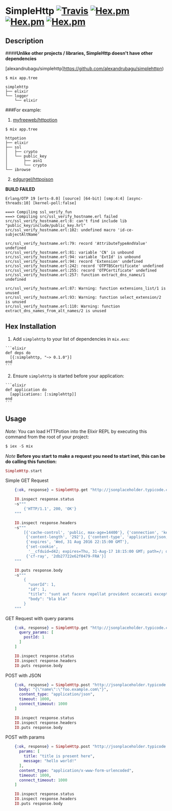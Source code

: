 # SimpleHttp [![Travis](https://travis-ci.org/alexandrubagu/simplehttp.svg)](https://travis-ci.org/alexandrubagu/simplehttp) [![Hex.pm](https://img.shields.io/hexpm/v/simplehttp.svg?maxAge=2592000)](https://hex.pm/packages/simplehttp) [![Hex.pm](https://img.shields.io/hexpm/dt/simplehttp.svg?maxAge=2592000)](https://hex.pm/packages/simplehttp) [![Hex.pm](https://img.shields.io/hexpm/l/simplehttp.svg?maxAge=2592000)](https://hex.pm/packages/simplehttp)

## Description

####**Unlike other projects / libraries, SimpleHttp doesn't have other dependencies**

[alexandrubagu/simplehttp]https://github.com/alexandrubagu/simplehttpn) 
```
$ mix app.tree

simplehttp
├── elixir
└── logger
    └── elixir
```

###For example:
1. [myfreeweb/httpotion](https://github.com/myfreeweb/httpotion) 
```
$ mix app.tree                          

httpotion
├── elixir
├── ssl
│   ├── crypto
│   └── public_key
│       ├── asn1
│       └── crypto
└── ibrowse
```

2. [edgurgel/httpoison](https://github.com/edgurgel/httpoison)

**BUILD FAILED**

```
Erlang/OTP 19 [erts-8.0] [source] [64-bit] [smp:4:4] [async-threads:10] [kernel-poll:false]

===> Compiling ssl_verify_fun
===> Compiling src/ssl_verify_hostname.erl failed
src/ssl_verify_hostname.erl:8: can't find include lib "public_key/include/public_key.hrl"
src/ssl_verify_hostname.erl:102: undefined macro 'id-ce-subjectAltName'

src/ssl_verify_hostname.erl:79: record 'AttributeTypeAndValue' undefined
src/ssl_verify_hostname.erl:81: variable 'CN' is unbound
src/ssl_verify_hostname.erl:94: variable 'ExtId' is unbound
src/ssl_verify_hostname.erl:94: record 'Extension' undefined
src/ssl_verify_hostname.erl:242: record 'OTPTBSCertificate' undefined
src/ssl_verify_hostname.erl:255: record 'OTPCertificate' undefined
src/ssl_verify_hostname.erl:257: function extract_dns_names/1 undefined

src/ssl_verify_hostname.erl:87: Warning: function extensions_list/1 is unused
src/ssl_verify_hostname.erl:93: Warning: function select_extension/2 is unused
src/ssl_verify_hostname.erl:110: Warning: function extract_dns_names_from_alt_names/2 is unused
```


## Hex Installation 

  1. Add `simplehttp` to your list of dependencies in `mix.exs`:

    ```elixir
    def deps do
      [{:simplehttp, "~> 0.1.0"}]
    end
    ```

  2. Ensure `simplehttp` is started before your application:

    ```elixir
    def application do
      [applications: [:simplehttp]]
    end
    ```

## Usage

*Note*: You can load HTTPotion into the Elixir REPL by executing this command from the root of your project:

```elixir
$ iex -S mix
```

*Note* **Before you start to make a request you need to start inet, this can be do calling this function:**

```elixir
SimpleHttp.start
```

Simple GET Request
```elixir
    {:ok, response} = SimpleHttp.get "http://jsonplaceholder.typicode.com/posts/1"

    IO.inspect response.status 
    ~s"""
        {'HTTP/1.1', 200, 'OK'}
    """

    IO.inspect response.headers
    ~s"""
   		[{'cache-control', 'public, max-age=14400'}, {'connection', 'keep-alive'},
		 {'content-length', '292'}, {'content-type', 'application/json; charset=utf-8'},
		 {'expires', 'Wed, 31 Aug 2016 22:15:00 GMT'},
		 {'set-cookie',
		  '__cfduid=d42; expires=Thu, 31-Aug-17 18:15:00 GMT; path=/; domain=.typicode.com; HttpOnly'},
		 {'cf-ray', '2db27722e62f0479-FRA'}] 
    """   

    IO.puts response.body
	~s"""
		{
		  "userId": 1,
		  "id": 1,
		  "title": "sunt aut facere repellat provident occaecati excepturi optio reprehenderit",
		  "body": "bla bla"
		}
	"""

```

GET Request with query params
```elixir
    {:ok, response} = SimpleHttp.get "http://jsonplaceholder.typicode.com/posts/1", [
      query_params: [
        postId: 1
      ]
    ]

    IO.inspect response.status 
    IO.inspect response.headers
    IO.puts response.body
```

POST with JSON
```elixir
    {:ok, response} = SimpleHttp.post "http://jsonplaceholder.typicode.com/posts", [
      body: "{\"name\":\"foo.example.com\"}",
      content_type: "application/json",
      timeout: 1000,
      connect_timeout: 1000
    ]

    IO.inspect response.status 
    IO.inspect response.headers
    IO.puts response.body
```

POST with params
```elixir
    {:ok, response} = SimpleHttp.post "http://jsonplaceholder.typicode.com/posts", [
      params: [
        title: "title is present here",
        message: "hello world!"
      ],
      content_type: "application/x-www-form-urlencoded",
      timeout: 1000,
      connect_timeout: 1000
    ]

    IO.inspect response.status 
    IO.inspect response.headers
    IO.puts response.body
```
